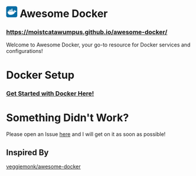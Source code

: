 # <img src="logo.png" width="30"> **Awesome Docker**

### https://moistcatawumpus.github.io/awesome-docker/

Welcome to Awesome Docker, your go-to resource for Docker services and configurations!

# Docker Setup

### [Get Started with Docker Here!](https://www.docker.com/get-started/)

# Something Didn't Work?

Please open an Issue [here](https://github.com/MoistCatawumpus/awesome-docker/issues) and I will get on it as soon as possible!

## Inspired By

[veggiemonk/awesome-docker](https://github.com/veggiemonk/awesome-docker)

